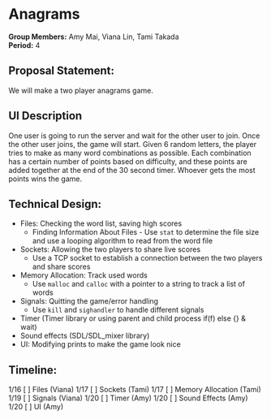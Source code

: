 # Anagrams

**Group Members:** Amy Mai, Viana Lin, Tami Takada  
**Period:** 4  

## Proposal Statement:  
We will make a two player anagrams game.

## UI Description
One user is going to run the server and wait for the other user to join. Once the other user joins, the game will start. Given 6 random letters, the player tries to make as many word combinations as possible. Each combination has a certain number of points based on difficulty, and these points are added together at the end of the 30 second timer. Whoever gets the most points wins the game. 

## Technical Design:  
- Files: Checking the word list, saving high scores
  - Finding Information About Files - Use `stat` to determine the file size and use a looping algorithm to read from the word file
- Sockets: Allowing the two players to share live scores
  - Use a TCP socket to establish a connection between the two players and share scores
- Memory Allocation: Track used words
  - Use `malloc` and `calloc` with a pointer to a string to track a list of words
- Signals: Quitting the game/error handling
  - Use `kill` and `sighandler` to handle different signals
- Timer (Timer library or using parent and child process if(f) else {} & wait)
- Sound effects (SDL/SDL_mixer library)
- UI: Modifying prints to make the game look nice

## Timeline:
1/16 [ ] Files (Viana)
1/17 [ ] Sockets (Tami)
1/17 [ ] Memory Allocation (Tami)
1/19 [ ] Signals (Viana)
1/20 [ ] Timer (Amy)
1/20 [ ] Sound Effects (Amy)
1/20 [ ] UI (Amy)
